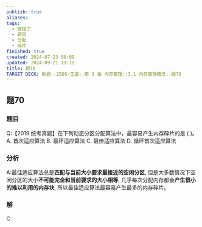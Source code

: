 ```yaml
---
publish: true
aliases: 
tags:
  - 做错了
  - 题目
  - 分配
  - 碎片
finished: true
created: 2024-07-23 06:09
updated: 2024-09-21 13:12
title: 题70
TARGET DECK: 刷题::25OS-王道::第 3 章 内存管理::3.1 内存管理概念::题70
---
```

## 题70
### 题目
Q:【2019 统考真题】在下列动态分区分配算法中，最容易产生内存碎片的是 ( )。
A. 首次适应算法
B. 最坏适应算法
C. 最佳适应算法
D. 循环首次适应算法
### 分析
A:最佳适应算法总是**匹配与当前大小要求最接近的空闲分区**, 但是大多数情况下空闲分区的大小**不可能完全和当前要求的大小相等**, 几乎每次分配内存都会**产生很小的难以利用的内存块**, 所以最佳适应算法最容易产生最多的内存碎片。
### 解
C
<!--ID: 1724147519959-->

